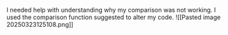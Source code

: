 I needed help with understanding why my comparison was not working. I used the comparison function suggested to alter my code.
![[Pasted image 20250323125108.png]]